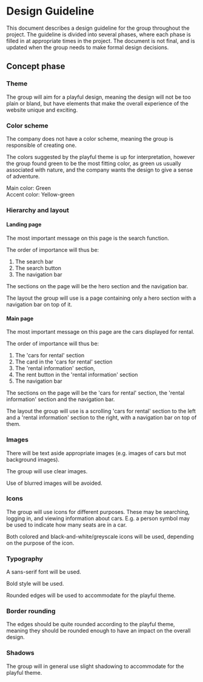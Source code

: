# Design Guideline

This document describes a design guideline for the group throughout the project. The guideline is
divided into several phases, where each phase is filled in at appropriate times in the project. The
document is not final, and is updated when the group needs to make formal design decisions.

## Concept phase

### Theme

The group will aim for a playful design, meaning the design will not be too plain or bland, but
have elements that make the overall experience of the website unique and exciting.

### Color scheme

The company does not have a color scheme, meaning the group is responsible of creating one.

The colors suggested by the playful theme is up for interpretation, however the group found green
to be the most fitting color, as green us usually associated with nature, and the company wants the
design to give a sense of adventure.

Main color: Green\
Accent color: Yellow-green

### Hierarchy and layout

#### Landing page

The most important message on this page is the search function.

The order of importance will thus be:

1. The search bar 
2. The search button
3. The navigation bar

The sections on the page will be the hero section and the navigation bar.

The layout the group will use is a page containing only a hero section with a navigation bar on top
of it.

#### Main page

The most important message on this page are the cars displayed for rental.

The order of importance will thus be:

1. The 'cars for rental' section
2. The card in the 'cars for rental' section
3. The 'rental information' section, 
4. The rent button in the 'rental information' section
5. The navigation bar

The sections on the page will be the 'cars for rental' section, the 'rental information' section and
the navigation bar.

The layout the group will use is a scrolling 'cars for rental' section to the left and a 'rental
information' section to the right, with a navigation bar on top of them.

### Images

There will be text aside appropriate images (e.g. images of cars but mot background images).

The group will use clear images.

Use of blurred images will be avoided.

### Icons

The group will use icons for different purposes. These may be searching, logging in, and viewing
information about cars. E.g. a person symbol may be used to indicate how many seats are in a car.

Both colored and black-and-white/greyscale icons will be used, depending on the purpose of the
icon.

### Typography

A sans-serif font will be used. 

Bold style will be used.

Rounded edges will be used to accommodate for the playful theme.

### Border rounding

The edges should be quite rounded according to the playful theme, meaning they should be rounded
enough to have an impact on the overall design.

### Shadows

The group will in general use slight shadowing to accommodate for the playful theme.
